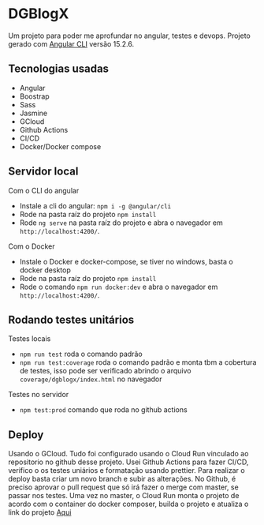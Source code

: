 # DGBlogX

Um projeto para poder me aprofundar no angular, testes e devops.
Projeto gerado com [Angular CLI](https://github.com/angular/angular-cli) versão 15.2.6.

## Tecnologias usadas

- Angular
- Boostrap
- Sass
- Jasmine
- GCloud
- Github Actions
- CI/CD
- Docker/Docker compose

## Servidor local

Com o CLI do angular

- Instale a cli do angular: `npm i -g @angular/cli`
- Rode na pasta raíz do projeto `npm install`
- Rode `ng serve` na pasta raíz do projeto e abra o navegador em `http://localhost:4200/`.

Com o Docker

- Instale o Docker e docker-compose, se tiver no windows, basta o docker desktop
- Rode na pasta raíz do projeto `npm install`
- Rode o comando `npm run docker:dev` e abra o navegador em `http://localhost:4200/`.

## Rodando testes unitários

Testes locais

- `npm run test` roda o comando padrão
- `npm run test:coverage` roda o comando padrão e monta tbm a cobertura de testes, isso pode ser verificado abrindo o arquivo `coverage/dgblogx/index.html` no navegador

Testes no servidor

- `npm test:prod` comando que roda no github actions

## Deploy

Usando o GCloud.
Tudo foi configurado usando o Cloud Run vinculado ao repositorio no github desse projeto.
Usei Github Actions para fazer CI/CD, verifico o os testes uniários e formatação usando prettier.
Para realizar o deploy basta criar um novo branch e subir as alterações.
No Github, é preciso aprovar o pull request que só irá fazer o merge com master, se passar nos testes.
Uma vez no master, o Cloud Run monta o projeto de acordo com o container do docker composer, builda o projeto e atualiza o link do projeto [Aqui](https://dgblogx-2w3lnom44a-uc.a.run.app)
